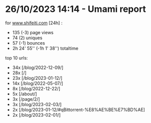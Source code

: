 # 26/10/2023 14:14 - Umami report
for www.shifeiti.com [24h] :

 - 135 (-3) page views
 - 74 (2) uniques
 - 57 (-1) bounces
 - 2h 24' 55'' (-1h 1' 38'') totaltime


top 10 urls:
 - 34x [/blog/2022-12-09/]
 - 28x [/]
 - 23x [/blog/2023-01-12/]
 - 14x [/blog/2022-05-07/]
 - 8x [/blog/2022-12-22/]
 - 5x [/about/]
 - 3x [/page/2/]
 - 3x [/blog/2023-02-03/]
 - 2x [/blog/2023-01-12/#qBittorrent-%E8%AE%BE%E7%BD%AE]
 - 2x [/blog/2023-02-01/]


